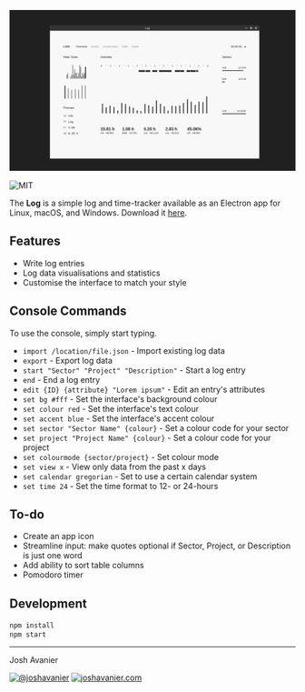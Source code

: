![Screenshot](img/screenshot.png)

![MIT](https://joshavanier.github.io/badges/svg/mit.svg)

The **Log** is a simple log and time-tracker available as an Electron app for Linux, macOS, and Windows. Download it [here](https://joshavanier.itch.io/log).

## Features

- Write log entries
- Log data visualisations and statistics
- Customise the interface to match your style

## Console Commands
To use the console, simply start typing.

- `import /location/file.json` - Import existing log data
- `export` - Export log data
- `start "Sector" "Project" "Description"` - Start a log entry
- `end` - End a log entry
- `edit {ID} {attribute} "Lorem ipsum"` - Edit an entry's attributes
- `set bg #fff` - Set the interface's background colour
- `set colour red` - Set the interface's text colour
- `set accent blue` - Set the interface's accent colour
- `set sector "Sector Name" {colour}` - Set a colour code for your sector
- `set project "Project Name" {colour}` - Set a colour code for your project
- `set colourmode {sector/project}` - Set colour mode
- `set view x` - View only data from the past x days
- `set calendar gregorian` - Set to use a certain calendar system
- `set time 24` - Set the time format to 12- or 24-hours

## To-do
- Create an app icon
- Streamline input: make quotes optional if Sector, Project, or Description is just one word
- Add ability to sort table columns
- Pomodoro timer

## Development

```
npm install
npm start
```

---

Josh Avanier

[![@joshavanier](https://joshavanier.github.io/badges/svg/twitter.svg)](https://twitter.com/joshavanier) [![joshavanier.com](https://joshavanier.github.io/badges/svg/website.svg)](https://joshavanier.com)
